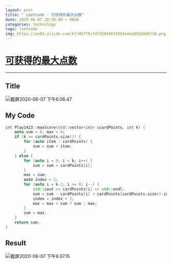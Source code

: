 ```yaml
---
layout: post
title: " Leetcode - 可获得的最大点数"
date: 2020-06-07 20:30:00 + 0800
categories: technology
tags: leetcode
img: https://ae03.alicdn.com/kf/Hb7f0c7d7d5844015954e4ea058d9d6710.png
---
```

# [可获得的最大点数](https://leetcode-cn.com/problems/maximum-points-you-can-obtain-from-cards/)

---

## Title

![截屏2020-06-07 下午6.06.47](https://tva1.sinaimg.cn/large/007S8ZIlly1gfjvw825a7j30ya0kqn16.jpg)

## My Code

```c++
int Play1423::maxScore(std::vector<int> &cardPoints, int k) {
    auto sum = 0, max = 0;
    if (k >= cardPoints.size()) {
        for (auto item : cardPoints) {
            sum = sum + item;
        }
    } else {
        for (auto i = 0; i < k; i++) {
            sum = sum + cardPoints[i];
        }
        max = sum;
        auto index = 1;
        for (auto i = k-1; i >= 0; i--) {
            std::cout << cardPoints[i] << std::endl;
            sum = sum - cardPoints[i] + cardPoints[cardPoints.size()-index];
            index = index + 1;
            max = max < sum ? sum : max;
        }
        sum = max;
    }
    return sum;
}
```

## Result

![截屏2020-06-07 下午6.07.15](https://tva1.sinaimg.cn/large/007S8ZIlly1gfjvx03bh2j30y80awwf5.jpg)

